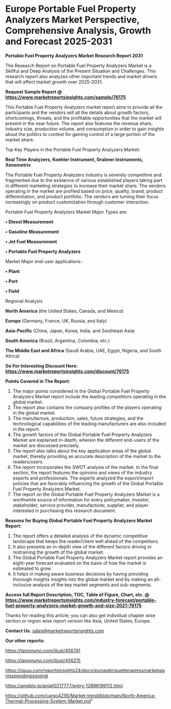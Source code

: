# Europe Portable Fuel Property Analyzers Market Perspective, Comprehensive Analysis, Growth and Forecast 2025-2031

<strong>Portable Fuel Property Analyzers Market Research Report 2031</strong>

The Research Report on Portable Fuel Property Analyzers Market is a Skillful and Deep Analysis of the Present Situation and Challenges. This research report also analyzes other important trends and market drivers that will affect market growth over 2025-2031.

<strong>Request Sample Report @ <a href=https://www.marketreportsinsights.com/sample/76175>https://www.marketreportsinsights.com/sample/76175</a></strong>

This Portable Fuel Property Analyzers market report aims to provide all the participants and the vendors will all the details about growth factors, shortcomings, threats, and the profitable opportunities that the market will present in the near future. The report also features the revenue share, industry size, production volume, and consumption in order to gain insights about the politics to contest for gaining control of a large portion of the market share.

Top Key Players in the Portable Fuel Property Analyzers Market:

<strong>Real Time Analyzers, Koehler Instrument, Grabner Instruments, Xenemetrix</strong>

The Portable Fuel Property Analyzers Industry is severely competitive and fragmented due to the existence of various established players taking part in different marketing strategies to increase their market share. The vendors operating in the market are profiled based on price, quality, brand, product differentiation, and product portfolio. The vendors are turning their focus increasingly on product customization through customer interaction.

Portable Fuel Property Analyzers Market Major Types are:

<strong>• Diesel Measurement

• Gasoline Measurement

• Jet Fuel Measurement

• Portable Fuel Property Analyzers</strong>

Market Major end-user applications :

<strong>• Plant

• Port

• Field</strong>

Regional Analysis

</u><strong><b>North America</b></strong> (the United States, Canada, and Mexico)

<strong><b>Europe </b></strong>(Germany, France, UK, Russia, and Italy)

<strong><b>Asia-Pacific</b></strong> (China, Japan, Korea, India, and Southeast Asia)

<strong><b>South America</b></strong> (Brazil, Argentina, Colombia, etc.)

<strong><b>The Middle East and Africa</b></strong> (Saudi Arabia, UAE, Egypt, Nigeria, and South Africa)

<strong>Go For Interesting Discount Here: <a href=https://www.marketreportsinsights.com/discount/76175>https://www.marketreportsinsights.com/discount/76175</a></strong>

<strong>Points Covered in The Report:</strong>
<ol>
  <li>The major points considered in the Global Portable Fuel Property Analyzers Market report include the leading competitors operating in the global market.</li>
  <li>The report also contains the company profiles of the players operating in the global market.</li>
  <li>The manufacture, production, sales, future strategies, and the technological capabilities of the leading manufacturers are also included in the report.</li>
  <li>The growth factors of the Global Portable Fuel Property Analyzers Market are explained in-depth, wherein the different end-users of the market are discussed precisely.</li>
  <li>The report also talks about the key application areas of the global market, thereby providing an accurate description of the market to the readers/users.</li>
  <li>The report incorporates the SWOT analysis of the market. In the final section, the report features the opinions and views of the industry experts and professionals. The experts analyzed the export/import policies that are favorably influencing the growth of the Global Portable Fuel Property Analyzers Market.</li>
  <li>The report on the Global Portable Fuel Property Analyzers Market is a worthwhile source of information for every policymaker, investor, stakeholder, service provider, manufacturer, supplier, and player interested in purchasing this research document.</li>
</ol>
<strong>Reasons for Buying Global Portable Fuel Property Analyzers Market Report:</strong>

<ol>
  <li>The report offers a detailed analysis of the dynamic competitive landscape that keeps the reader/client well ahead of the competitors.</li>
  <li>It also presents an in-depth view of the different factors driving or restraining the growth of the global market.</li>
  <li>The Global Portable Fuel Property Analyzers Market report provides an eight-year forecast evaluated on the basis of how the market is estimated to grow.</li>
  <li>It helps in making aware business decisions by having providing thorough insights insights into the global market and by making an all-inclusive analysis of the key market segments and sub-segments.</li>
</ol>
<strong>Access full Report Description, TOC, Table of Figure, Chart, etc. @ <a href=https://www.marketreportsinsights.com/industry-forecast/portable-fuel-property-analyzers-market-growth-and-size-2021-76175>https://www.marketreportsinsights.com/industry-forecast/portable-fuel-property-analyzers-market-growth-and-size-2021-76175</a></strong>


Thanks for reading this article; you can also get individual chapter wise section or region wise report version like Asia, United States, Europe.

<strong>Contact Us:</strong>
sales@marketreportsinsights.com

<strong>Our other reports:</strong>

<a href=https://tanomuno.com/illust/456741>https://tanomuno.com/illust/456741</a>

<a href=https://tanomuno.com/illust/456215>https://tanomuno.com/illust/456215</a>

<a href=https://issuu.com/reportsinsights24/docs/europebriquetterspressmarketgiantsspendingisgoingt>https://issuu.com/reportsinsights24/docs/europebriquetterspressmarketgiantsspendingisgoingt</a>

<a href=https://ameblo.jp/anjali0217777/entry-12886199112.html>https://ameblo.jp/anjali0217777/entry-12886199112.html</a>

<a href=https://github.com/cargo4256/Market-trend/blob/main/North-America-Thermal-Processing-System-Market.md>https://github.com/cargo4256/Market-trend/blob/main/North-America-Thermal-Processing-System-Market.md</a>"
